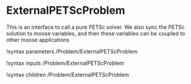 # ExternalPETScProblem

This is an interface to call a pure PETSc solver. We also sync the PETSc solution to moose variables, and then these variables can be coupled to other moose applications

!syntax parameters /Problem/ExternalPETScProblem

!syntax inputs /Problem/ExternalPETScProblem

!syntax children /Problem/ExternalPETScProblem
